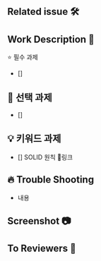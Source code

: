 ## Related issue 🛠

## Work Description 📝
⭐️ 필수 과제
- [] 

## 🥇 선택 과제
- []

## 💡 키워드 과제
- [] SOLID 원칙 🔗링크

## 🔥 Trouble Shooting
- 내용

## Screenshot 📷


## To Reviewers 📢

